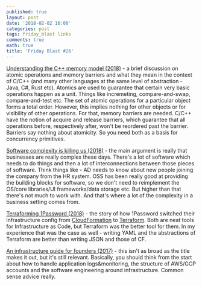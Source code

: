 ```yaml
---
published: true
layout: post
date: '2018-02-02 16:00'
categories: post
tags: friday_blast links
comments: true
math: true
title: 'Friday Blast #26'
---
```


[Understanding the C++ memory model (2018)](https://davmac.wordpress.com/2018/01/28/understanding-the-c-c-memory-model/) - a brief discussion on atomic operations and memory barriers and what they mean in the context of C/C++ (and many other languages at the same level of abstraction - Java, C#, Rust etc). Atomics are used to guarantee that certain very basic operations happen as a unit. Things like incremeting, compare-and-swap, compare-and-test etc. The set of atomic operations for a particular object forms a total order. However, this implies nothing for other objects or for visibility of other operations. For that, memory barriers are needed. C/C++ have the notion of acquire and release barriers, which guarantee that all operations before, respectively after, won't be reordered past the barrier. Barriers say nothing about atomicity. So you need both as a basis for concurrency primitives.

[Software complexity is killing us (2018)](https://www.simplethread.com/software-complexity-killing-us/) - the main argument is really that businesses are really complex these days. There's a lot of software which needs to do things and then a lot of interconnections between those pieces of software. Think things like - AD needs to know about new people joining the company from the HR system. OSS has been really good at providing the building blocks for software, so we don't need to reimplement the OS/core libraries/UI frameworks/data storage etc. But higher than that there's not much to work with. And that's where a lot of the complexity in a business setting comes from.

[Terraforming 1Password (2018)](https://blog.agilebits.com/2018/01/25/terraforming-1password/) - the story of how 1Password switched their infrastructure config from [CloudFormation](https://aws.amazon.com/cloudformation/) to [Terraform](https://www.terraform.io/). Both are neat tools for Infrastructure as Code, but Terraform was the better tool for them. In my experience that was the case as well - writing YAML and the abstractions of Terraform are better than writing JSON and those of CF.

[An infrastructure guide for founders (2017)](https://medium.com/starting-up-security/an-infrastructure-guide-for-founders-bbada8431fb1) - this isn't as broad as the title makes it out, but it's still relevant. Basically, you should think from the start about how to handle application logs&monitoring, the structure of AWS/GCP accounts and the software engineering around infrastructure. Common sense advice really.
